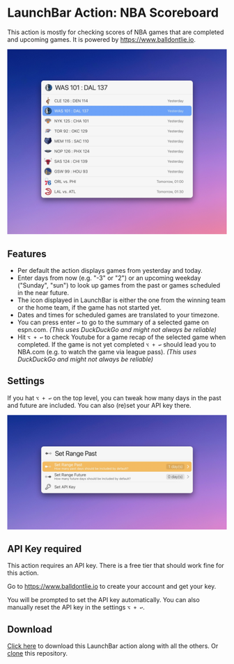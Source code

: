 # LaunchBar Action: NBA Scoreboard 

This action is mostly for checking scores of NBA games that are completed and upcoming games. It is powered by https://www.balldontlie.io.

<img src="01.jpg" width="868"/> 


## Features

- Per default the action displays games from yesterday and today.
- Enter days from now (e.g. "-3" or "2") or an upcoming weekday ("Sunday", "sun") to look up games from the past or games scheduled in the near future.
- The icon displayed in LaunchBar is either the one from the winning team or the home team, if the game has not started yet.
- Dates and times for scheduled games are translated to your timezone.
- You can press enter `‌↩` to go to the summary of a selected game on espn.com. *(This uses DuckDuckGo and might not always be reliable)*
- Hit `‌⌥ + ↩` to check Youtube for a game recap of the selected game when completed. If the game is not yet completed `⌥ + ↩` should lead you to NBA.com (e.g. to watch the game via league pass). *(This uses DuckDuckGo and might not always be reliable)*

## Settings

If you hat `⌥ + ↩` on the top level, you can tweak how many days in the past and future are included. You can also (re)set your API key there. 

<img src="02.jpg" width="868"/> 


## API Key required

This action requires an API key. There is a free tier that should work fine for this action.

Go to https://www.balldontlie.io to create your account and get your key.

You will be prompted to set the API key automatically. You can also manually reset the API key ‌in the settings `‌⌥ + ↩`.

## Download

[Click here](https://github.com/Ptujec/LaunchBar/archive/refs/heads/master.zip) to download this LaunchBar action along with all the others. Or [clone](https://docs.github.com/en/repositories/creating-and-managing-repositories/cloning-a-repository) this repository.